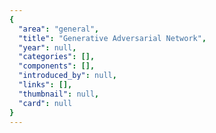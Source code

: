 ```yaml
---
{
  "area": "general",
  "title": "Generative Adversarial Network",
  "year": null,
  "categories": [],
  "components": [],
  "introduced_by": null,
  "links": [],
  "thumbnail": null,
  "card": null
}
---
```


